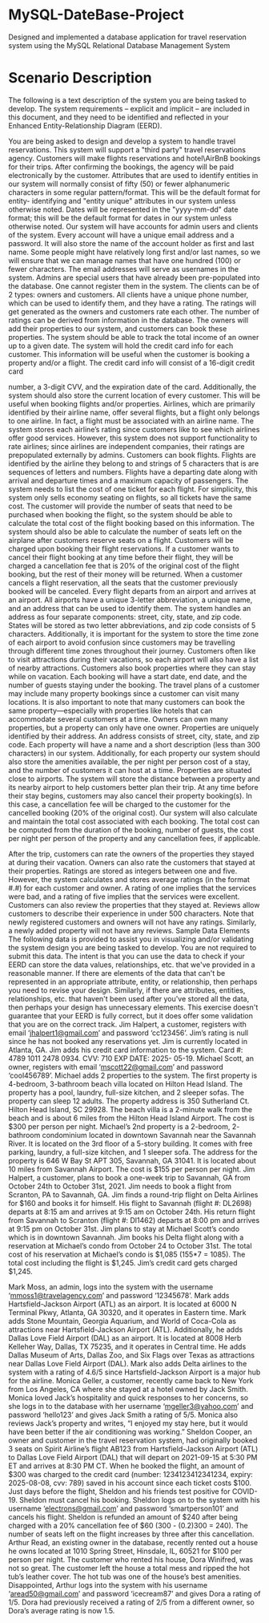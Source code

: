 # MySQL-DateBase-Project
Designed and implemented a database application for travel reservation system using the MySQL Relational Database Management System

# Scenario Description
The following is a text description of the system you are being tasked to develop. The system requirements – explicit and implicit – are included in this document, and they need to be identified and reflected in your Enhanced Entity-Relationship Diagram (EERD).

You are being asked to design and develop a system to handle travel reservations. This system will support a "third party" travel reservations agency. Customers will make flights reservations and hotel\AirBnB bookings for their trips. After confirming the bookings, the agency will be paid electronically by the customer.
Attributes that are used to identify entities in our system will normally consist of fifty (50) or fewer alphanumeric characters in some regular pattern/format. This will be the default format for entity- identifying and "entity unique" attributes in our system unless otherwise noted. Dates will be represented in the "yyyy-mm-dd" date format; this will be the default format for dates in our system unless otherwise noted.
Our system will have accounts for admin users and clients of the system.
Every account will have a unique email address and a password. It will also store the name of the account holder as first and last name. Some people might have relatively long first and/or last names, so we will ensure that we can manage names that have one hundred (100) or fewer characters. The email addresses will serve as usernames in the system.
Admins are special users that have already been pre-populated into the database. One cannot register them in the system.
The clients can be of 2 types: owners and customers. All clients have a unique phone number, which can be used to identify them, and they have a rating. The ratings will get generated as the owners and customers rate each other. The number of ratings can be derived from information in the database.
The owners will add their properties to our system, and customers can book these properties. The system should be able to track the total income of an owner up to a given date.
The system will hold the credit card info for each customer. This information will be useful when the customer is booking a property and/or a flight. The credit card info will consist of a 16-digit credit card
   
number, a 3-digit CVV, and the expiration date of the card. Additionally, the system should also store the current location of every customer. This will be useful when booking flights and/or properties.
Airlines, which are primarily identified by their airline name, offer several flights, but a flight only belongs to one airline. In fact, a flight must be associated with an airline name. The system stores each airline’s rating since customers like to see which airlines offer good services. However, this system does not support functionality to rate airlines; since airlines are independent companies, their ratings are prepopulated externally by admins.
Customers can book flights. Flights are identified by the airline they belong to and strings of 5 characters that is are sequences of letters and numbers. Flights have a departing date along with arrival and departure times and a maximum capacity of passengers. The system needs to list the cost of one ticket for each flight. For simplicity, this system only sells economy seating on flights, so all tickets have the same cost. The customer will provide the number of seats that need to be purchased when booking the flight, so the system should be able to calculate the total cost of the flight booking based on this information. The system should also be able to calculate the number of seats left on the airplane after customers reserve seats on a flight. Customers will be charged upon booking their flight reservations. If a customer wants to cancel their flight booking at any time before their flight, they will be charged a cancellation fee that is 20% of the original cost of the flight booking, but the rest of their money will be returned. When a customer cancels a flight reservation, all the seats that the customer previously booked will be canceled.
Every flight departs from an airport and arrives at an airport. All airports have a unique 3-letter abbreviation, a unique name, and an address that can be used to identify them. The system handles an address as four separate components: street, city, state, and zip code. States will be stored as two letter abbreviations, and zip code consists of 5 characters. Additionally, it is important for the system to store the time zone of each airport to avoid confusion since customers may be travelling through different time zones throughout their journey. Customers often like to visit attractions during their vacations, so each airport will also have a list of nearby attractions.
Customers also book properties where they can stay while on vacation. Each booking will have a start date, end date, and the number of guests staying under the booking. The travel plans of a customer may include many property bookings since a customer can visit many locations. It is also important to note that many customers can book the same property—especially with properties like hotels that can accommodate several customers at a time. Owners can own many properties, but a property can only have one owner. Properties are uniquely identified by their address. An address consists of street, city, state, and zip code. Each property will have a name and a short description (less than 300 characters) in our system. Additionally, for each property our system should also store the amenities available, the per night per person cost of a stay, and the number of customers it can host at a time. Properties are situated close to airports. The system will store the distance between a property and its nearby airport to help customers better plan their trip. At any time before their stay begins, customers may also cancel their property booking(s). In this case, a cancellation fee will be charged to the customer for the cancelled booking (20% of the original cost). Our system will also calculate and maintain the total cost associated with each booking. The total cost can be computed from the duration of the booking, number of guests, the cost per night per person of the property and any cancellation fees, if applicable.

After the trip, customers can rate the owners of the properties they stayed at during their vacation. Owners can also rate the customers that stayed at their properties. Ratings are stored as integers between one and five. However, the system calculates and stores average ratings (in the format #.#) for each customer and owner. A rating of one implies that the services were bad, and a rating of five implies that the services were excellent. Customers can also review the properties that they stayed at. Reviews allow customers to describe their experience in under 500 characters. Note that newly registered customers and owners will not have any ratings. Similarly, a newly added property will not have any reviews.
Sample Data Elements
The following data is provided to assist you in visualizing and/or validating the system design you are being tasked to develop. You are not required to submit this data. The intent is that you can use the data to check if your EERD can store the data values, relationships, etc. that we've provided in a reasonable manner. If there are elements of the data that can't be represented in an appropriate attribute, entity, or relationship, then perhaps you need to revise your design. Similarly, if there are attributes, entities, relationships, etc. that haven't been used after you've stored all the data, then perhaps your design has unnecessary elements. This exercise doesn't guarantee that your EERD is fully correct, but it does offer some validation that you are on the correct track.
Jim Halpert, a customer, registers with email ‘jhalpert1@gmail.com’ and password ‘cc123456’. Jim’s rating is null since he has not booked any reservations yet. Jim is currently located in Atlanta, GA. Jim adds his credit card information to the system. Card #: 4789 1011 2478 0934. CVV: 710 EXP DATE: 2025- 05-19.
Michael Scott, an owner, registers with email ‘mscott22@gmail.com’ and password ‘cool456789’. Michael adds 2 properties to the system. The first property is 4-bedroom, 3-bathroom beach villa located on Hilton Head Island. The property has a pool, laundry, full-size kitchen, and 2 sleeper sofas. The property can sleep 12 adults. The property address is 350 Sutherland Ct. Hilton Head Island, SC 29928. The beach villa is a 2-minute walk from the beach and is about 6 miles from the Hilton Head Island Airport. The cost is $300 per person per night. Michael’s 2nd property is a 2-bedroom, 2- bathroom condominium located in downtown Savannah near the Savannah River. It is located on the 3rd floor of a 5-story building. It comes with free parking, laundry, a full-size kitchen, and 1 sleeper sofa. The address for the property is 646 W Bay St APT 305, Savannah, GA 31041. It is located about 10 miles from Savannah Airport. The cost is $155 per person per night.
Jim Halpert, a customer, plans to book a one-week trip to Savannah, GA from October 24th to October 31st, 2021. Jim needs to book a flight from Scranton, PA to Savannah, GA. Jim finds a round-trip flight on Delta Airlines for $160 and books it for himself. His flight to Savannah (flight #: DL2698) departs at 8:15 am and arrives at 9:15 am on October 24th. His return flight from Savannah to Scranton (flight #: Dl1462) departs at 8:00 pm and arrives at 9:15 pm on October 31st. Jim plans to stay at Michael Scott’s condo which is in downtown Savannah. Jim books his Delta flight along with a reservation at Michael’s condo from October 24 to October 31st. The total cost of his reservation at Michael’s condo is $1,085 (155*7 = 1085). The total cost including the flight is $1,245. Jim’s credit card gets charged $1,245.

Mark Moss, an admin, logs into the system with the username ‘mmoss1@travelagency.com’ and password ‘12345678’. Mark adds Hartsfield-Jackson Airport (ATL) as an airport. It is located at 6000 N Terminal Pkwy, Atlanta, GA 30320, and it operates in Eastern time. Mark adds Stone Mountain, Georgia Aquarium, and World of Coca-Cola as attractions near Hartsfield-Jackson Airport (ATL). Additionally, he adds Dallas Love Field Airport (DAL) as an airport. It is located at 8008 Herb Kelleher Way, Dallas, TX 75235, and it operates in Central time. He adds Dallas Museum of Arts, Dallas Zoo, and Six Flags over Texas as attractions near Dallas Love Field Airport (DAL). Mark also adds Delta airlines to the system with a rating of 4.6/5 since Hartsfield-Jackson Airport is a major hub for the airline.
Monica Geller, a customer, recently came back to New York from Los Angeles, CA where she stayed at a hotel owned by Jack Smith. Monica loved Jack’s hospitality and quick responses to her concerns, so she logs in to the database with her username ‘mgeller3@yahoo.com’ and password ‘hello123’ and gives Jack Smith a rating of 5/5. Monica also reviews Jack’s property and writes, “I enjoyed my stay here, but it would have been better if the air conditioning was working.”
Sheldon Cooper, an owner and customer in the travel reservation system, had originally booked 3 seats on Spirit Airline’s flight AB123 from Hartsfield-Jackson Airport (ATL) to Dallas Love Field Airport (DAL) that will depart on 2021-09-15 at 5:30 PM ET and arrives at 8:30 PM CT. When he booked the flight, an amount of $300 was charged to the credit card (number: 1234123412341234, expiry: 2025-08-08, cvv: 789) saved in his account since each ticket costs $100. Just days before the flight, Sheldon and his friends test positive for COVID-19. Sheldon must cancel his booking. Sheldon logs on to the system with his username ‘electrons@gmail.com’ and password ‘smartperson101’ and cancels his flight. Sheldon is refunded an amount of $240 after being charged with a 20% cancellation fee of $60 (300 - (0.2)300 = 240). The number of seats left on the flight increases by three after this cancellation.
Arthur Read, an existing owner in the database, recently rented out a house he owns located at 1010 Spring Street, Hinsdale, IL, 60521 for $100 per person per night. The customer who rented his house, Dora Winifred, was not so great. The customer left the house a total mess and ripped the hot tub’s leather cover. The hot tub was one of the house’s best amenities. Disappointed, Arthur logs into the system with his username ‘aread50@gmail.com’ and password ‘icecream87’ and gives Dora a rating of 1/5. Dora had previously received a rating of 2/5 from a different owner, so Dora’s average rating is now 1.5.
